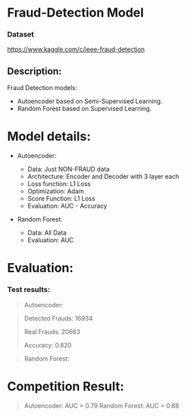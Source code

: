 # Fraud-Detection Model

### Dataset
https://www.kaggle.com/c/ieee-fraud-detection

## Description: 
Fraud Detection models:
- Autoencoder based on Semi-Supervised Learning.
- Random Forest based on Supervised Learning.

# Model details:
- Autoencoder:
  - Data: Just NON-FRAUD data
  - Architecture: Encoder and Decoder with 3 layer each
  - Loss function: L1 Loss
  - Optimization: Adam
  - Score Function: L1 Loss
  - Evaluation: AUC - Accuracy
  

- Random Forest:
  - Data: All Data
  - Evaluation: AUC
  
# Evaluation:
### Test results:
> Autoencoder:

> Detected Frauds:  16934
>
> Real Frauds:      20663
>
>
> Accuracy: 0.820

> Random Forest:


# Competition Result:
> Autoencoder: AUC = 0.79
> Random Forest: AUC = 0.88

